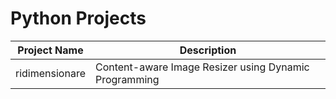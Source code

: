 # Python Projects


| Project Name     | Description                                             |
|------------------|---------------------------------------------------------|
| ridimensionare   | Content-aware Image Resizer using Dynamic Programming   |

